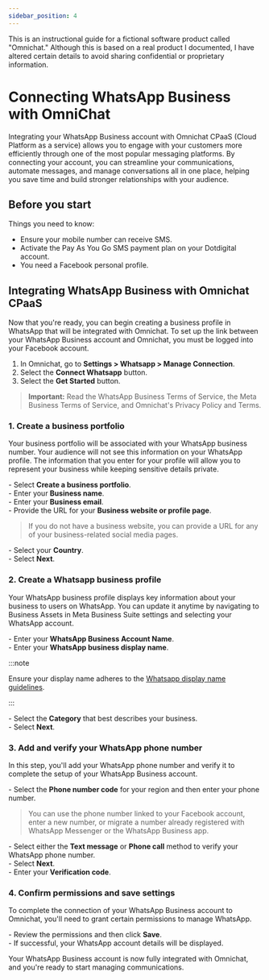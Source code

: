 ```yaml
---
sidebar_position: 4
---
```


This is an instructional guide for a fictional software product called "Omnichat." Although this is based on a real product I documented, I have altered certain details to avoid sharing confidential or proprietary information.

# Connecting WhatsApp Business with OmniChat

Integrating your WhatsApp Business account with Omnichat CPaaS (Cloud Platform as a service) allows you to engage with your customers more efficiently through one of the most popular messaging platforms. By connecting your account, you can streamline your communications, automate messages, and manage conversations all in one place, helping you save time and build stronger relationships with your audience.

## Before you start

Things you need to know:

- Ensure your mobile number can receive SMS.  
- Activate the Pay As You Go SMS payment plan on your Dotdigital account.  
- You need a Facebook personal profile. 

## Integrating WhatsApp Business with Omnichat CPaaS

Now that you're ready, you can begin creating a business profile in WhatsApp that will be integrated with Omnichat. To set up the link between your WhatsApp Business account and Omnichat, you must be logged into your Facebook account.

1. In Omnichat, go to **Settings > Whatsapp > Manage Connection**.
2. Select the **Connect Whatsapp** button.
3. Select the **Get Started** button. 
  
      
> **Important:** Read the WhatsApp Business Terms of Service, the Meta Business Terms of Service, and Omnichat's Privacy Policy and Terms.

### 1. Create a business portfolio
   
Your business portfolio will be associated with your WhatsApp business number. Your audience will not see this information on your WhatsApp profile. The information that you enter for your profile will allow you to represent your business while keeping sensitive details private.

\- Select **Create a business portfolio**.  
\- Enter your  **Business name**.  
\- Enter your **Business email**.  
\- Provide the URL for your **Business website or profile page**.  
> If you do not have a business website, you can provide a URL for any of your business-related social media pages.  
>   
\- Select your **Country**.  
\- Select **Next**.  


### 2. Create a Whatsapp business profile
Your WhatsApp business profile displays key information about your business to users on WhatsApp. You can update it anytime by navigating to Business Assets in Meta Business Suite settings and selecting your WhatsApp account.

\- Enter your **WhatsApp Business Account Name**.  
\- Enter your **WhatsApp business display name**.  

:::note

Ensure your display name adheres to the [Whatsapp display name guidelines](https://en-gb.facebook.com/business/help/757569725593362).

:::

\- Select the **Category** that best describes your business.    
\- Select **Next**. 


### 3. Add and verify your WhatsApp phone number
In this step, you'll add your WhatsApp phone number and verify it to complete the setup of your WhatsApp Business account.

\- Select the **Phone number code** for your region and then enter your phone number.  
> You can use the phone number linked to your Facebook account, enter a new number, or migrate a number already registered with WhatsApp Messenger or the WhatsApp Business app.
> 
\- Select either the **Text message** or **Phone call** method to verify your WhatsApp phone number.   
\- Select **Next**.  
\- Enter your **Verification code**. 


### 4. Confirm permissions and save settings

To complete the connection of your WhatsApp Business account to Omnichat, you'll need to grant certain permissions to manage WhatsApp.


\- Review the permissions and then click **Save**.  
\- If successful, your WhatsApp account details will be displayed.


Your WhatsApp Business account is now fully integrated with Omnichat, and you're ready to start managing communications.
